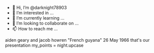 - 👋 Hi, I’m @darknight78903
- 👀 I’m interested in ...
- 🌱 I’m currently learning ...
- 💞️ I’m looking to collaborate on ...
- 📫 How to reach me ...

<!---
darknight78903/darknight78903 is a ✨ special ✨ repository because its `README.md` (this file) appears on your GitHub profile.
You can click the Preview link to take a look at your changes.
---> 
 aiden geary and jacob howren 
"French guyana"
26 May 1966
that's our presentation
my_points = night.upcase
